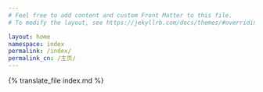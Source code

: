 ```yaml
---
# Feel free to add content and custom Front Matter to this file.
# To modify the layout, see https://jekyllrb.com/docs/themes/#overriding-theme-defaults

layout: home
namespace: index
permalink: /index/
permalink_cn: /主页/
---
```


{% translate_file index.md %}
